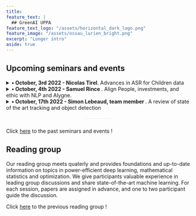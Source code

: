 ```yaml
---
title: 
feature_text: |
  ## GreenAI UPPA 
feature_text_logo: "/assets/horizontal_dark_logo.png"
feature_image: "/assets/ossau_lurien_bright.png"
excerpt: "Longer intro"
aside: true 
---
```



## Upcoming seminars and events


<details>
  <summary style="cursor: pointer">
    <b>&#8226; October, 3rd 2022 - Nicolas Tirel</b>. Advances in ASR for Children data 
  </summary>
  <p>
    <b>Abstract:</b> 
  </p>
</details> 

<details>
  <summary style="cursor: pointer">
    <b>&#8226; October, 4th 2022 - Samuel Rince </b>. Align People, investments, and ethic with NLP and Alygne.
  </summary>
  <p>
    <b>Abstract:</b> 
  </p>
</details> 

<details>
  <summary style="cursor: pointer">
    <b>&#8226; October, 17th 2022 - Simon Lebeaud, team member </b>. A review of state of the art tracking and object detection
  </summary>
  <p>
    <b>Abstract:</b> 
  </p>
</details> 



<div style="margin-top:0px;margin-bottom:40px;height:1px;width:70px;margin:20px auto 25px;background:#ebebeb;display:block;border:none;"></div>




Click [here](<../past_seminars_events>) to the past seminars and events !

## Reading group

Our reading group meets quaterly and provides foundations and up-to-date information on topics in power-efficient deep learning, mathematical statistics and optimization. We give participants valuable experience in leading group discussions and share state-of-the-art machine learning. For each session, papers are assigned in advance, and one to two participant guide the discussion.

Click [here](<../reading_group>) to the previous reading group !



